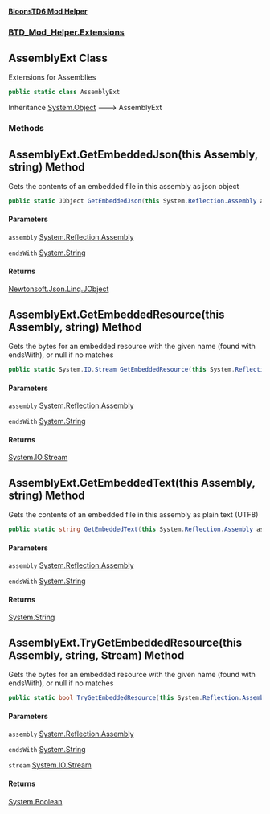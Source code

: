 #### [BloonsTD6 Mod Helper](README.md 'README')
### [BTD_Mod_Helper.Extensions](README.md#BTD_Mod_Helper.Extensions 'BTD_Mod_Helper.Extensions')

## AssemblyExt Class

Extensions for Assemblies

```csharp
public static class AssemblyExt
```

Inheritance [System.Object](https://docs.microsoft.com/en-us/dotnet/api/System.Object 'System.Object') &#129106; AssemblyExt
### Methods

<a name='BTD_Mod_Helper.Extensions.AssemblyExt.GetEmbeddedJson(thisSystem.Reflection.Assembly,string)'></a>

## AssemblyExt.GetEmbeddedJson(this Assembly, string) Method

Gets the contents of an embedded file in this assembly as json object

```csharp
public static JObject GetEmbeddedJson(this System.Reflection.Assembly assembly, string endsWith);
```
#### Parameters

<a name='BTD_Mod_Helper.Extensions.AssemblyExt.GetEmbeddedJson(thisSystem.Reflection.Assembly,string).assembly'></a>

`assembly` [System.Reflection.Assembly](https://docs.microsoft.com/en-us/dotnet/api/System.Reflection.Assembly 'System.Reflection.Assembly')

<a name='BTD_Mod_Helper.Extensions.AssemblyExt.GetEmbeddedJson(thisSystem.Reflection.Assembly,string).endsWith'></a>

`endsWith` [System.String](https://docs.microsoft.com/en-us/dotnet/api/System.String 'System.String')

#### Returns
[Newtonsoft.Json.Linq.JObject](https://docs.microsoft.com/en-us/dotnet/api/Newtonsoft.Json.Linq.JObject 'Newtonsoft.Json.Linq.JObject')

<a name='BTD_Mod_Helper.Extensions.AssemblyExt.GetEmbeddedResource(thisSystem.Reflection.Assembly,string)'></a>

## AssemblyExt.GetEmbeddedResource(this Assembly, string) Method

Gets the bytes for an embedded resource with the given name (found with endsWith), or null if no matches

```csharp
public static System.IO.Stream GetEmbeddedResource(this System.Reflection.Assembly assembly, string endsWith);
```
#### Parameters

<a name='BTD_Mod_Helper.Extensions.AssemblyExt.GetEmbeddedResource(thisSystem.Reflection.Assembly,string).assembly'></a>

`assembly` [System.Reflection.Assembly](https://docs.microsoft.com/en-us/dotnet/api/System.Reflection.Assembly 'System.Reflection.Assembly')

<a name='BTD_Mod_Helper.Extensions.AssemblyExt.GetEmbeddedResource(thisSystem.Reflection.Assembly,string).endsWith'></a>

`endsWith` [System.String](https://docs.microsoft.com/en-us/dotnet/api/System.String 'System.String')

#### Returns
[System.IO.Stream](https://docs.microsoft.com/en-us/dotnet/api/System.IO.Stream 'System.IO.Stream')

<a name='BTD_Mod_Helper.Extensions.AssemblyExt.GetEmbeddedText(thisSystem.Reflection.Assembly,string)'></a>

## AssemblyExt.GetEmbeddedText(this Assembly, string) Method

Gets the contents of an embedded file in this assembly as plain text (UTF8)

```csharp
public static string GetEmbeddedText(this System.Reflection.Assembly assembly, string endsWith);
```
#### Parameters

<a name='BTD_Mod_Helper.Extensions.AssemblyExt.GetEmbeddedText(thisSystem.Reflection.Assembly,string).assembly'></a>

`assembly` [System.Reflection.Assembly](https://docs.microsoft.com/en-us/dotnet/api/System.Reflection.Assembly 'System.Reflection.Assembly')

<a name='BTD_Mod_Helper.Extensions.AssemblyExt.GetEmbeddedText(thisSystem.Reflection.Assembly,string).endsWith'></a>

`endsWith` [System.String](https://docs.microsoft.com/en-us/dotnet/api/System.String 'System.String')

#### Returns
[System.String](https://docs.microsoft.com/en-us/dotnet/api/System.String 'System.String')

<a name='BTD_Mod_Helper.Extensions.AssemblyExt.TryGetEmbeddedResource(thisSystem.Reflection.Assembly,string,System.IO.Stream)'></a>

## AssemblyExt.TryGetEmbeddedResource(this Assembly, string, Stream) Method

Gets the bytes for an embedded resource with the given name (found with endsWith), or null if no matches

```csharp
public static bool TryGetEmbeddedResource(this System.Reflection.Assembly assembly, string endsWith, out System.IO.Stream stream);
```
#### Parameters

<a name='BTD_Mod_Helper.Extensions.AssemblyExt.TryGetEmbeddedResource(thisSystem.Reflection.Assembly,string,System.IO.Stream).assembly'></a>

`assembly` [System.Reflection.Assembly](https://docs.microsoft.com/en-us/dotnet/api/System.Reflection.Assembly 'System.Reflection.Assembly')

<a name='BTD_Mod_Helper.Extensions.AssemblyExt.TryGetEmbeddedResource(thisSystem.Reflection.Assembly,string,System.IO.Stream).endsWith'></a>

`endsWith` [System.String](https://docs.microsoft.com/en-us/dotnet/api/System.String 'System.String')

<a name='BTD_Mod_Helper.Extensions.AssemblyExt.TryGetEmbeddedResource(thisSystem.Reflection.Assembly,string,System.IO.Stream).stream'></a>

`stream` [System.IO.Stream](https://docs.microsoft.com/en-us/dotnet/api/System.IO.Stream 'System.IO.Stream')

#### Returns
[System.Boolean](https://docs.microsoft.com/en-us/dotnet/api/System.Boolean 'System.Boolean')